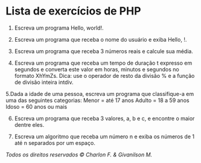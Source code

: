 # Lista de exercícios de PHP

1. Escreva um programa Hello, world!.

2. Escreva um programa que receba o nome do usuário e exiba Hello, <nome>!.

3. Escreva um programa que receba 3 números reais e calcule sua média.

4. Escreva um programa que receba um tempo de duração t expresso em segundos e converta este valor em horas, minutos e segundos no formato XhYmZs. Dica: use o operador de resto da divisão % e a função de divisão inteira intdiv.

5.Dada a idade de uma pessoa, escreva um programa que classifique-a em uma das seguintes categorias:
Menor = até 17 anos
Adulto = 18 a 59 anos
Idoso = 60 anos ou mais

6. Escreva um programa que receba 3 valores, a, b e c, e encontre o maior dentre eles.

7. Escreva um algoritmo que receba um número n e exiba os números de 1 até n separados por um espaço.

*Todos os direitos reservados © Charlon F. & Givanilson M.*